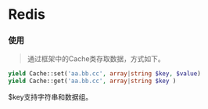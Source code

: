 # Redis

### 使用
> 通过框架中的Cache类存取数据，方式如下。

``` php
yield Cache::set('aa.bb.cc', array|string $key, $value)
yield Cache::get('aa.bb.cc', array|string $key )
```

$key支持字符串和数据组。